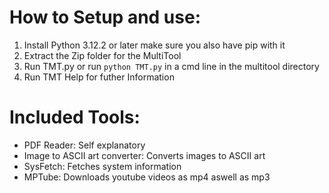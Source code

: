 # __How to Setup and use:__

1. Install Python 3.12.2 or later make sure you also have pip with it
2. Extract the Zip folder for the MultiTool
3. Run TMT.py or run `python TMT.py` in a cmd line in the multitool directory
4. Run TMT Help for futher Information

# __Included Tools:__
- PDF Reader: Self explanatory 
- Image to ASCII art converter: Converts images to ASCII art
- SysFetch: Fetches system information
- MPTube: Downloads youtube videos as mp4 aswell as mp3
